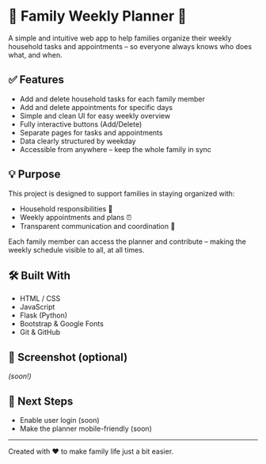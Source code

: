 # 🧹 Family Weekly Planner 📅

A simple and intuitive web app to help families organize their weekly household tasks and appointments – so everyone always knows who does what, and when.

## ✅ Features

- Add and delete household tasks for each family member
- Add and delete appointments for specific days
- Simple and clean UI for easy weekly overview
- Fully interactive buttons (Add/Delete)
- Separate pages for tasks and appointments
- Data clearly structured by weekday
- Accessible from anywhere – keep the whole family in sync

## 💡 Purpose

This project is designed to support families in staying organized with:
- Household responsibilities 🧽
- Weekly appointments and plans ⏰
- Transparent communication and coordination 💬

Each family member can access the planner and contribute – making the weekly schedule visible to all, at all times.

## 🛠️ Built With

- HTML / CSS
- JavaScript
- Flask (Python)
- Bootstrap & Google Fonts
- Git & GitHub

## 📸 Screenshot (optional)

*(soon!)*

## 🚀 Next Steps

- Enable user login (soon)
- Make the planner mobile-friendly (soon)

---

Created with ❤️ to make family life just a bit easier.
